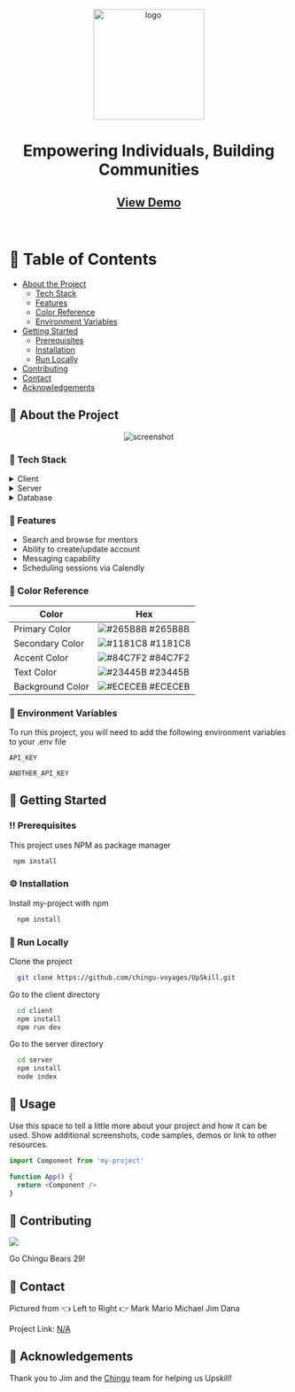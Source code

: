 <!--
Hey, thanks for using the awesome-readme-template template.  
If you have any enhancements, then fork this project and create a pull request 
or just open an issue with the label "enhancement".

Don't forget to give this project a star for additional support ;)
Maybe you can mention me or this repo in the acknowledgements too
-->

<!--
This README is a slimmed down version of the original one.
Removed sections:
- Screenshots
- Running Test
- Deployment
- FAQ
-->

<div align="center">
  <img src="https://user-images.githubusercontent.com/64617718/217233022-dd6c8c67-25cc-4949-88ce-806647c19c08.png" alt="logo" width="200" height="auto" />
  <h1>Empowering Individuals, Building Communities</h1>
  
   
<h2>
    <a href="https://chingu.io">View Demo</a>
  </h2>
</div>

<br />

<!-- Table of Contents -->
# :notebook_with_decorative_cover: Table of Contents

- [About the Project](#star2-about-the-project)
  * [Tech Stack](#space_invader-tech-stack)
  * [Features](#dart-features)
  * [Color Reference](#art-color-reference)
  * [Environment Variables](#key-environment-variables)
- [Getting Started](#toolbox-getting-started)
  * [Prerequisites](#bangbang-prerequisites)
  * [Installation](#gear-installation)
  * [Run Locally](#running-run-locally)
- [Contributing](#wave-contributing)
- [Contact](#handshake-contact)
- [Acknowledgements](#gem-acknowledgements)
  

<!-- About the Project -->
## :star2: About the Project

<div align="center"> 
  <img src="https://user-images.githubusercontent.com/64617718/217234398-2e2671f8-41ee-452c-91f2-a6048a466938.png" alt="screenshot" />
</div>


<!-- TechStack -->
### :space_invader: Tech Stack

<details>
  <summary>Client</summary>
  <ul>
    <li><a href="https://reactjs.org/">React.js</a></li>
    <li><a href="https://redux-toolkit.js.org">Redux Toolkit</a></li>
    <li><a href="https://reactrouter.com/en/main">React Router</a></li>
    <li><a href="https://tailwindcss.com/">TailwindCSS</a></li>
    <li><a href="https://axios-http.com/docs/intro">Axios</a></li>
    
    
  </ul>
</details>

<details>
  <summary>Server</summary>
  <ul>
    <li><a href="https://expressjs.com/">Express.js</a></li>
  </ul>
</details>

<details>
<summary>Database</summary>
  <ul>
    <li><a href="https://supabase.com/">Supabase</a></li>
    <li><a href="https://www.postgresql.org/">PostgreSQL</a></li>
  </ul>
</details>

<!-- Features -->
### :dart: Features

- Search and browse for mentors 
- Ability to create/update account
- Messaging capability
- Scheduling sessions via Calendly

<!-- Color Reference -->
### :art: Color Reference

| Color             | Hex                                                                |
| ----------------- | ------------------------------------------------------------------ |
| Primary Color | ![#265B8B](https://via.placeholder.com/10/265B8B?text=+) #265B8B |
| Secondary Color | ![#1181C8](https://via.placeholder.com/10/1181C8?text=+) #1181C8 |
| Accent Color | ![#84C7F2](https://via.placeholder.com/10/84C7F2?text=+) #84C7F2 |
| Text Color | ![#23445B](https://via.placeholder.com/10/23445B?text=+) #23445B |
| Background Color | ![#ECECEB](https://via.placeholder.com/10/ECECEB?text=+) #ECECEB |

<!-- Env Variables -->
### :key: Environment Variables

To run this project, you will need to add the following environment variables to your .env file

`API_KEY`

`ANOTHER_API_KEY`

<!-- Getting Started -->
## 	:toolbox: Getting Started

<!-- Prerequisites -->
### :bangbang: Prerequisites

This project uses NPM as package manager

```bash
 npm install
```

<!-- Installation -->
### :gear: Installation

Install my-project with npm

```bash
  npm install
```


<!-- Run Locally -->
### :running: Run Locally

Clone the project

```bash
  git clone https://github.com/chingu-voyages/UpSkill.git
```

Go to the client directory
```bash
  cd client
  npm install
  npm run dev
```

Go to the server directory
```bash
  cd server
  npm install
  node index
```

<!-- Usage -->
## :eyes: Usage

Use this space to tell a little more about your project and how it can be used. Show additional screenshots, code samples, demos or link to other resources.


```javascript
import Component from 'my-project'

function App() {
  return <Component />
}
```

<!-- Contributing -->
## :wave: Contributing

<a href="https://github.com/chingu-voyages/UpSkill/graphs/contributors">
  <img src="https://contrib.rocks/image?repo=chingu-voyages/UpSkill" />
</a>

Go Chingu Bears 29!

<!-- Contact -->
## :handshake: Contact

Pictured from 👈 Left to Right 👉
Mark 
Mario
Michael
Jim
Dana

Project Link: [N/A]([https://github.com/Louis3797/awesome-readme-template](https://www.chingu.io/))

<!-- Acknowledgments -->
## :gem: Acknowledgements

Thank you to Jim and the [Chingu](https://www.chingu.io/) team for helping us Upskill!

